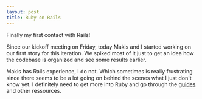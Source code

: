 ```yaml
---
layout: post
title: Ruby on Rails
---
```


Finally my first contact with Rails!

Since our kickoff meeting on Friday, today Makis and I started working on our first story for this iteration. We spiked most of it just to get an idea how the codebase is organized and see some results earlier.

Makis has Rails experience, I do not. Which sometimes is really frustrating since there seems to be a lot going on behind the scenes what I just don't know yet. I definitely need to get more into Ruby and go through the [guides](http://guides.rubyonrails.org/) and other ressources.

